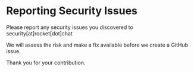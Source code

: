 # Reporting Security Issues

Please report any security issues you discovered to security[at]rocket[dot]chat

We will assess the risk and make a fix available before we create a GitHub issue.

Thank you for your contribution.

